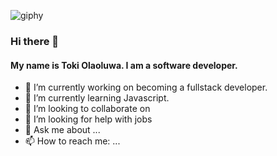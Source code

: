 ![giphy](https://github.com/laolu-dev/laolu-dev/assets/55759795/b8af21c3-c3c6-46c7-b5c7-145d9093e346)

### Hi there 👋

#### My name is Toki Olaoluwa. I am a software developer.

- 🔭 I’m currently working on becoming a fullstack developer.
- 🌱 I’m currently learning Javascript.
- 👯 I’m looking to collaborate on 
- 🤔 I’m looking for help with jobs 
- 💬 Ask me about ...
- 📫 How to reach me: ...

